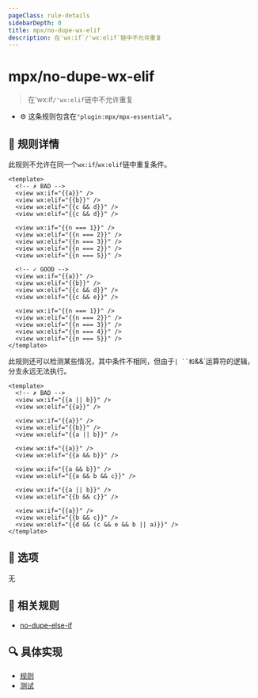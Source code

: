 ```yaml
---
pageClass: rule-details
sidebarDepth: 0
title: mpx/no-dupe-wx-elif
description: 在'wx:if`/'wx:elif`链中不允许重复
---
```

# mpx/no-dupe-wx-elif
> 在'wx:if`/'wx:elif`链中不允许重复

- :gear: 这条规则包含在`"plugin:mpx/mpx-essential"`。

## :book: 规则详情

此规则不允许在同一个`wx:if`/`wx:elif`链中重复条件。

<eslint-code-block :rules="{'mpx/no-dupe-wx-elif': ['error']}">

```vue
<template>
  <!-- ✗ BAD -->
  <view wx:if="{{a}}" />
  <view wx:elif="{{b}}" />
  <view wx:elif="{{c && d}}" />
  <view wx:elif="{{c && d}}" />

  <view wx:if="{{n === 1}}" />
  <view wx:elif="{{n === 2}}" />
  <view wx:elif="{{n === 3}}" />
  <view wx:elif="{{n === 2}}" />
  <view wx:elif="{{n === 5}}" />

  <!-- ✓ GOOD -->
  <view wx:if="{{a}}" />
  <view wx:elif="{{b}}" />
  <view wx:elif="{{c && d}}" />
  <view wx:elif="{{c && e}}" />

  <view wx:if="{{n === 1}}" />
  <view wx:elif="{{n === 2}}" />
  <view wx:elif="{{n === 3}}" />
  <view wx:elif="{{n === 4}}" />
  <view wx:elif="{{n === 5}}" />
</template>
```

</eslint-code-block>

此规则还可以检测某些情况，其中条件不相同，但由于`| ``和`&&`运算符的逻辑，分支永远无法执行。

<eslint-code-block :rules="{'mpx/no-dupe-wx-elif': ['error']}">

```vue
<template>
  <!-- ✗ BAD -->
  <view wx:if="{{a || b}}" />
  <view wx:elif="{{a}}" />

  <view wx:if="{{a}}" />
  <view wx:elif="{{b}}" />
  <view wx:elif="{{a || b}}" />

  <view wx:if="{{a}}" />
  <view wx:elif="{{a && b}}" />

  <view wx:if="{{a && b}}" />
  <view wx:elif="{{a && b && c}}" />

  <view wx:if="{{a || b}}" />
  <view wx:elif="{{b && c}}" />

  <view wx:if="{{a}}" />
  <view wx:elif="{{b && c}}" />
  <view wx:elif="{{d && (c && e && b || a)}}" />
</template>
```

</eslint-code-block>

## :wrench: 选项

无

## :couple: 相关规则

- [no-dupe-else-if]

[no-dupe-else-if]: https://eslint.org/docs/rules/no-dupe-else-if

## :mag: 具体实现

- [规则](https://github.com/mpx-ecology/eslint-plugin-mpx/blob/master/lib/rules/no-dupe-wx-elif.js)
- [测试](https://github.com/mpx-ecology/eslint-plugin-mpx/blob/master/tests/lib/rules/no-dupe-wx-elif.js)